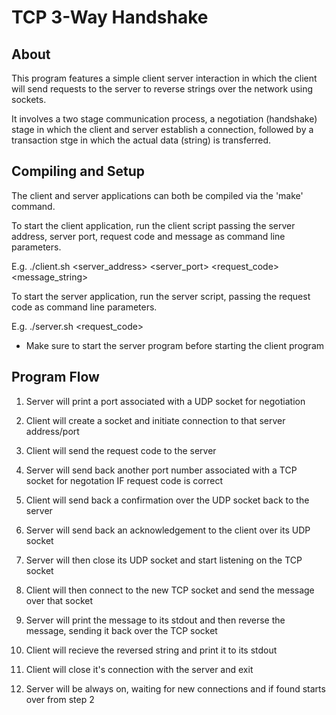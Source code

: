 TCP 3-Way Handshake
===================

About
-----

This program features a simple client server interaction in which the client will send requests to the server to reverse strings over the network using sockets. 

It involves a two stage communication process, a negotiation (handshake) stage in which the client and server establish a connection, followed by a transaction stge in which the actual data (string) is transferred. 


Compiling and Setup
-------------------

The client and server applications can both be compiled via the 'make' command. 

To start the client application, run the client script passing the server address, server port, request code and message as command line parameters.

E.g. ./client.sh <server_address> <server_port> <request_code> <message_string>

To start the server application, run the server script, passing the request code as command line parameters.

E.g. ./server.sh <request_code>

* Make sure to start the server program before starting the client program

Program Flow
------------

1. Server will print a port associated with a UDP socket for negotiation

2. Client will create a socket and initiate connection to that server address/port

3. Client will send the request code to the server

4. Server will send back another port number associated with a TCP socket for negotation IF request code is correct

5. Client will send back a confirmation over the UDP socket back to the server

6. Server will send back an acknowledgement to the client over its UDP socket

7. Server will then close its UDP socket and start listening on the TCP socket

8. Client will then connect to the new TCP socket and send the message over that socket

9. Server will print the message to its stdout and then reverse the message, sending it back over the TCP socket

10. Client will recieve the reversed string and print it to its stdout

11. Client will close it's connection with the server and exit

12. Server will be always on, waiting for new connections and if found starts over from step 2  


